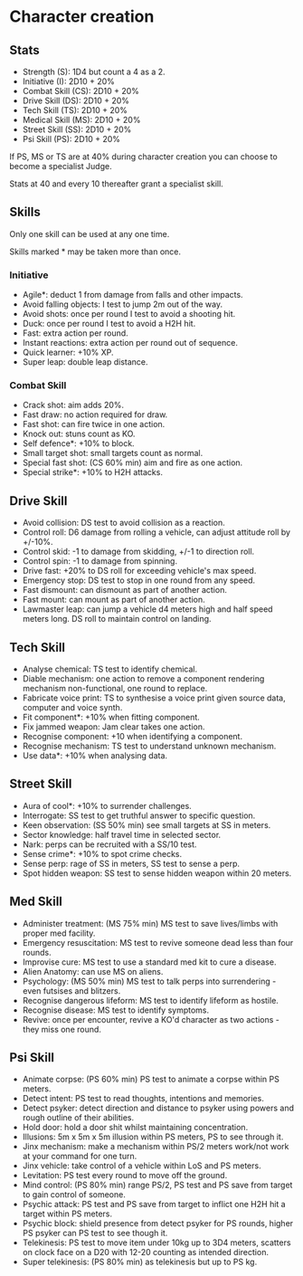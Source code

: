 # Character creation

## Stats

 * Strength (S): 1D4 but count a 4 as a 2.
 * Initiative (I): 2D10 + 20%
 * Combat Skill (CS): 2D10 + 20%
 * Drive Skill (DS): 2D10 + 20%
 * Tech Skill (TS): 2D10 + 20%
 * Medical Skill (MS): 2D10 + 20%
 * Street Skill (SS): 2D10 + 20%
 * Psi Skill (PS): 2D10 + 20%

If PS, MS or TS are at 40% during character creation you can choose to become a specialist Judge.

Stats at 40 and every 10 thereafter grant a specialist skill.

## Skills
Only one skill can be used at any one time.

Skills marked * may be taken more than once.

### Initiative

 * Agile*: deduct 1 from damage from falls and other impacts.
 * Avoid falling objects: I test to jump 2m out of the way.
 * Avoid shots: once per round I test to avoid a shooting hit.
 * Duck: once per round I test to avoid a H2H hit.
 * Fast: extra action per round.
 * Instant reactions: extra action per round out of sequence.
 * Quick learner: +10% XP.
 * Super leap: double leap distance.

### Combat Skill

 * Crack shot: aim adds 20%.
 * Fast draw: no action required for draw.
 * Fast shot: can fire twice in one action.
 * Knock out: stuns count as KO.
 * Self defence*: +10% to block.
 * Small target shot: small targets count as normal.
 * Special fast shot: (CS 60% min) aim and fire as one action.
 * Special strike*: +10% to H2H attacks.

## Drive Skill

 * Avoid collision: DS test to avoid collision as a reaction.
 * Control roll: D6 damage from rolling a vehicle, can adjust attitude roll by +/-10%.
 * Control skid: -1 to damage from skidding, +/-1 to direction roll.
 * Control spin: -1 to damage from spinning.
 * Drive fast: +20% to DS roll for exceeding vehicle's max speed.
 * Emergency stop: DS test to stop in one round from any speed.
 * Fast dismount: can dismount as part of another action.
 * Fast mount: can mount as part of another action.
 * Lawmaster leap: can jump a vehicle d4 meters high and half speed meters long.  DS roll to maintain control on landing.

## Tech Skill

 * Analyse chemical: TS test to identify chemical.
 * Diable mechanism: one action to remove a component rendering mechanism non-functional, one round to replace.
 * Fabricate voice print: TS to synthesise a voice print given source data, computer and voice synth.
 * Fit component*: +10% when fitting component.
 * Fix jammed weapon: Jam clear takes one action.
 * Recognise component: +10 when identifying a component.
 * Recognise mechanism: TS test to understand unknown mechanism.
 * Use data*: +10% when analysing data.

## Street Skill

 * Aura of cool*: +10% to surrender challenges.
 * Interrogate: SS test to get truthful answer to specific question.
 * Keen observation: (SS 50% min) see small targets at SS in meters.
 * Sector knowledge: half travel time in selected sector.
 * Nark: perps can be recruited with a SS/10 test.
 * Sense crime*: +10% to spot crime checks.
 * Sense perp: rage of SS in meters, SS test to sense a perp.
 * Spot hidden weapon: SS test to sense hidden weapon within 20 meters.

## Med Skill

 * Administer treatment: (MS 75% min) MS test to save lives/limbs with proper med facility.
 * Emergency resuscitation: MS test to revive someone dead less than four rounds.
 * Improvise cure: MS test to use a standard med kit to cure a disease.
 * Alien Anatomy: can use MS on aliens.
 * Psychology: (MS 50% min) MS test to talk perps into surrendering - even futsises and blitzers.
 * Recognise dangerous lifeform: MS test to identify lifeform as hostile.
 * Recognise disease: MS test to identify symptoms.
 * Revive: once per encounter, revive a KO'd character as two actions - they miss one round.

## Psi Skill

 * Animate corpse: (PS 60% min) PS test to animate a corpse within PS meters.
 * Detect intent: PS test to read thoughts, intentions and memories.
 * Detect psyker: detect direction and distance to psyker using powers and rough outline of their abilities.
 * Hold door: hold a door shit whilst maintaining concentration.
 * Illusions: 5m x 5m x 5m illusion within PS meters, PS to see through it.
 * Jinx mechanism: make a mechanism within PS/2 meters work/not work  at your command for one turn.
 * Jinx vehicle: take control of a vehicle within LoS and PS meters.
 * Levitation: PS test every round to move off the ground.
 * Mind control: (PS 80% min) range PS/2, PS test and PS save from target to gain control of someone.
 * Psychic attack: PS test and PS save from target to inflict one H2H hit a target within PS meters.
 * Psychic block: shield presence from detect psyker for PS rounds, higher PS psyker can PS test to see though it.
 * Telekinesis: PS test to move item under 10kg up to 3D4 meters, scatters on clock face on a D20 with 12-20 counting as intended direction.
 * Super telekinesis: (PS 80% min) as telekinesis but up to PS kg.
